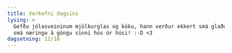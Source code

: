```yaml
---
title: Verkefni dagsins
lysing: >
  Gefðu jólasveininum mjólkurglas og köku, hann verður ekkert smá glaður að fá
  smá næringu á göngu sinni hús úr húsi! :-D <3 
dagsetning: 12/18
---
```


